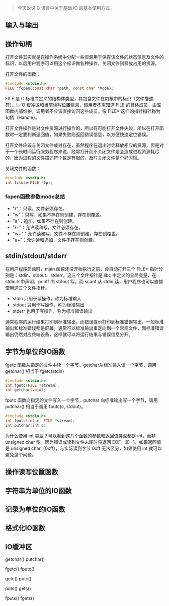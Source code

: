 > 今天说说 C 语言中关于基础 IO 的基本使用方式。


## 输入与输出

## 操作句柄
打开文件其实就是在操作系统中分配一些资源用于保存该文件的状态信息及文件的标识，以后用户程序可以用这个标识做各种操作，关闭文件则释放占用的资源。

打开文件的函数：
```c
#include <stdio.h>
FILE *fopen(const char *path, const char *mode);
```
FILE 是 C 标准库定义的结构体类型，其包含文件在内核中的标识（文件描述符）、I／O 缓冲区和当前读写位置信息，调用者不需知道 FILE 的具体成员，由库函数内部维护，调用者不应该直接访问这些成员。像 FILE* 这样的指针指针称为句柄（Handle）。

打开文件操作是对文件资源进行操作的，所以有可能打开文件失败，所以在打开函数时一定要判断返回值，如果失败则返回错误信息，以方便快速定位错误。

打开文件应该与关闭文件成对存在，虽然程序在退出时会释放相应的资源，但是对于一个长时间运行服务程序来说，经常打开而不关闭文件是会造成进程资源耗尽的，因为进程的文件描述符个数是有限的，及时关闭文件是个好习惯。

关闭文件的函数：
```c
#include <stdio.h>
int fclose(FILE *fp);
```
### fopen函数参数mode总结
* "r"：只读，文件必须存在。
* "w"：只写，如果不存在则创建，存在则覆盖。
* "a"：追加，如果不存在则创建。
* "r+"：允许读和写，文件必须存在。
* "w+"：允许读和写，文件不存在则创建，存在则覆盖。
* "a+"：允许读和追加，文件不存在则创建。


## stdin/stdout/stderr
在用户程序启动时，main 函数还没开始执行之前，会自动打开三个 FILE* 指针分别是：stdin、stdout、stderr，这三个文件指针是 libc 中定义的全局变量，在 stdio.h 中声明，printf 向 stdout 写，而 scanf 从 stdin 读，用户程序也可以直接使用这三个文件指针。

- stdin 只用于读操作，称为标准输入
- stdout 只用于写操作，称为标准输出
- stderr 也用于写操作，称为标准错误输出

通常程序的运行结果打印到标准输出，而错误提示打印到标准错误输出，一般标准输出和标准错误都是屏幕。通常可以标准输出重定向到一个常规文件，而标准错误输出仍然对应终端设备，这样就可以将运行结果与错误信息分开。


## 字节为单位的IO函数
fgetc 函数从指定的文件中读一个字节，getchar从标准输入读一个字节，调用 getchar() 相当于 fgetc(stdin)
```c
#include <stdio.h>
int fgetc(FILE *stream);
int getchar(void);
```

fputc 函数向指定的文件写入一个字节，putchar 向标准输出写一个字节，调用 putchar() 相当于调用 fputc(c, stdout)。
```c
#include <stdio.h>
int fputc(int c, FILE *stream);
int putchar(int c);
```

为什么使用 int 类型？可以看到这几个函数的参数和返回值类型都是 int，而非 unsigned char 型。因为错误或读到文件末尾时将返回 EOF，即 -1，如果返回值是 unsigned char（0xff），与实际读到字节 0xff 无法区分，如果使用 int 就可以避免这个问题。

## 操作读写位置函数


## 字符串为单位的IO函数

## 记录为单位的IO函数

## 格式化IO函数

## IO缓冲区




getchar()
putchar()

fgetc()
fputc()

getc()
putc()

puts()
gets()

fputs()
fgets()


